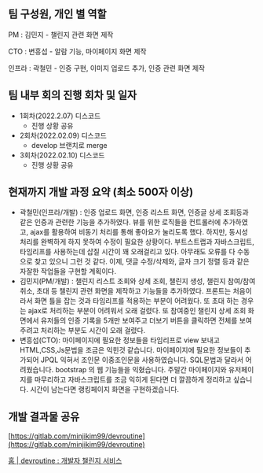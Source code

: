 ## 팀 구성원, 개인 별 역할

PM : 김민지 - 챌린지 관련 화면 제작

CTO : 변흥섭 - 알람 기능, 마이페이지 화면 제작

인프라 : 곽철민 - 인증 구현, 이미지 업로드 추가, 인증 관련 화면 제작


## 팀 내부 회의 진행 회차 및 일자

- 1회차(2022.2.07) 디스코드
    - 진행 상황 공유
- 2회차(2022.02.09) 디스코드
    - develop 브랜치로 merge
- 3회차(2022.02.10) 디스코드
    - 진행 상황 공유


## 현재까지 개발 과정 요약 (최소 500자 이상)

- 곽철민(인프라/개발)  : 인증 업로드 화면, 인증 리스트 화면, 인증글 상세 조회등과 같은 인증과 관련한 기능을 추가하였다. 뷰를 위한 로직들을 컨트롤러에 추가하였고, ajax를 활용하여 비동기 처리를 통해 좋아요가 눌리도록 했다. 하지만, 동시성 처리를 완벽하게 하지 못하여 수정이 필요한 상황이다. 부트스트랩과 자바스크립트, 타임리프를 사용하는데 삽질 시간이 꽤 오래걸리고 있다. 아무래도 오류를 다 수동으로 찾고 있으니 그런 것 같다. 이제, 댓글 수정/삭제와, 글자 크기 정렬 등과 같은 자잘한 작업들을 구현할 계획이다.
- 김민지(PM/개발) : 챌린지 리스트 조회와 상세 조회, 챌린지 생성, 챌린지 참여/참여 취소, 초대 등 챌린지 관련 화면을 제작하고 기능들을 추가하였다. 프론트는 처음이라서 화면 틀을 잡는 것과 타임리프를 적용하는 부분이 어려웠다. 또 초대 하는 경우는 ajax로 처리하는 부분이 어려워서 오래 걸렸다. 또 참여중인 챌린지 상세 조회 화면에서 유저들의 인증 기록을 5개만 보여주고 더보기 버튼을 클릭하면 전체를 보여주려고 처리하는 부분도 시간이 오래 걸렸다.
- 변흥섭(CTO):  마이페이지에 필요한 정보들을 타임리프로 view 보내고 HTML,CSS,Js문법을 조금은 익힌것 같습니다. 마이페이지에 필요한 정보들이 추가되어 JPQL 익혀서 조인문 이중조인문을 사용하였습니다. SQL문법과 달라서 어려웠습니다. bootstrap 의 웹 기능들을 익혔습니다. 주말간 마이페이지와 유저페이지를 마무리하고 자바스크립트를 조금 익히게 된다면 더 깔끔하게 정리하고 싶습니다. 시간이 남는다면 랭킹페이지 화면을 구현하겠습니다.


## 개발 결과물 공유

[https://gitlab.com/minjikim99/devroutine](https://gitlab.com/minjikim99/devroutine)

[홈 | devroutine : 개발자 챌린지 서비스](http://ec2-54-180-153-95.ap-northeast-2.compute.amazonaws.com:8080/)
